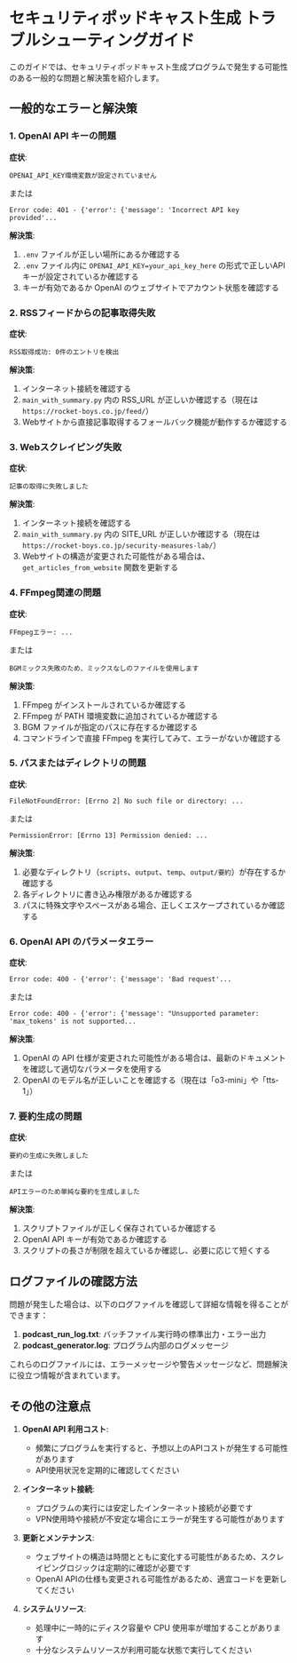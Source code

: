# セキュリティポッドキャスト生成 トラブルシューティングガイド

このガイドでは、セキュリティポッドキャスト生成プログラムで発生する可能性のある一般的な問題と解決策を紹介します。

## 一般的なエラーと解決策

### 1. OpenAI API キーの問題

**症状**:
```
OPENAI_API_KEY環境変数が設定されていません
```
または
```
Error code: 401 - {'error': {'message': 'Incorrect API key provided'...
```

**解決策**:
1. `.env` ファイルが正しい場所にあるか確認する
2. `.env` ファイル内に `OPENAI_API_KEY=your_api_key_here` の形式で正しいAPIキーが設定されているか確認する
3. キーが有効であるか OpenAI のウェブサイトでアカウント状態を確認する

### 2. RSSフィードからの記事取得失敗

**症状**:
```
RSS取得成功: 0件のエントリを検出
```

**解決策**:
1. インターネット接続を確認する
2. `main_with_summary.py` 内の RSS_URL が正しいか確認する（現在は `https://rocket-boys.co.jp/feed/`）
3. Webサイトから直接記事取得するフォールバック機能が動作するか確認する

### 3. Webスクレイピング失敗

**症状**:
```
記事の取得に失敗しました
```

**解決策**:
1. インターネット接続を確認する
2. `main_with_summary.py` 内の SITE_URL が正しいか確認する（現在は `https://rocket-boys.co.jp/security-measures-lab/`）
3. Webサイトの構造が変更された可能性がある場合は、`get_articles_from_website` 関数を更新する

### 4. FFmpeg関連の問題

**症状**:
```
FFmpegエラー: ...
```
または
```
BGMミックス失敗のため、ミックスなしのファイルを使用します
```

**解決策**:
1. FFmpeg がインストールされているか確認する
2. FFmpeg が PATH 環境変数に追加されているか確認する
3. BGM ファイルが指定のパスに存在するか確認する
4. コマンドラインで直接 FFmpeg を実行してみて、エラーがないか確認する

### 5. パスまたはディレクトリの問題

**症状**:
```
FileNotFoundError: [Errno 2] No such file or directory: ...
```
または
```
PermissionError: [Errno 13] Permission denied: ...
```

**解決策**:
1. 必要なディレクトリ（`scripts`、`output`、`temp`、`output/要約`）が存在するか確認する
2. 各ディレクトリに書き込み権限があるか確認する
3. パスに特殊文字やスペースがある場合、正しくエスケープされているか確認する

### 6. OpenAI API のパラメータエラー

**症状**:
```
Error code: 400 - {'error': {'message': 'Bad request'...
```
または
```
Error code: 400 - {'error': {'message': "Unsupported parameter: 'max_tokens' is not supported...
```

**解決策**:
1. OpenAI の API 仕様が変更された可能性がある場合は、最新のドキュメントを確認して適切なパラメータを使用する
2. OpenAI のモデル名が正しいことを確認する（現在は「o3-mini」や「tts-1」）

### 7. 要約生成の問題

**症状**:
```
要約の生成に失敗しました
```
または
```
APIエラーのため単純な要約を生成しました
```

**解決策**:
1. スクリプトファイルが正しく保存されているか確認する
2. OpenAI API キーが有効であるか確認する
3. スクリプトの長さが制限を超えているか確認し、必要に応じて短くする

## ログファイルの確認方法

問題が発生した場合は、以下のログファイルを確認して詳細な情報を得ることができます：

1. **podcast_run_log.txt**: バッチファイル実行時の標準出力・エラー出力
2. **podcast_generator.log**: プログラム内部のログメッセージ

これらのログファイルには、エラーメッセージや警告メッセージなど、問題解決に役立つ情報が含まれています。

## その他の注意点

1. **OpenAI API 利用コスト**:
   - 頻繁にプログラムを実行すると、予想以上のAPIコストが発生する可能性があります
   - API使用状況を定期的に確認してください

2. **インターネット接続**:
   - プログラムの実行には安定したインターネット接続が必要です
   - VPN使用時や接続が不安定な場合にエラーが発生する可能性があります

3. **更新とメンテナンス**:
   - ウェブサイトの構造は時間とともに変化する可能性があるため、スクレイピングロジックは定期的に確認が必要です
   - OpenAI APIの仕様も変更される可能性があるため、適宜コードを更新してください

4. **システムリソース**:
   - 処理中に一時的にディスク容量や CPU 使用率が増加することがあります
   - 十分なシステムリソースが利用可能な状態で実行してください
